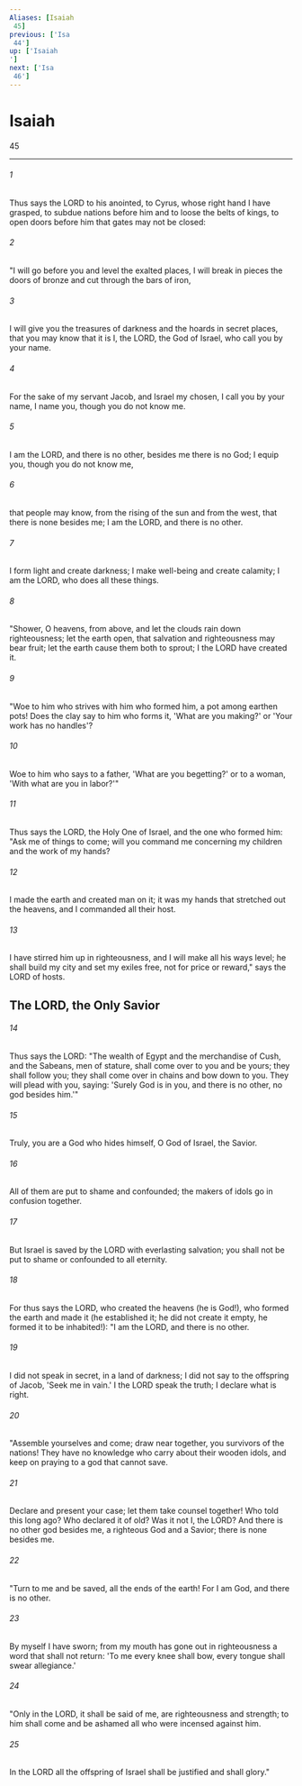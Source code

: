 ```yaml
---
Aliases: [Isaiah 45]
previous: ['Isa 44']
up: ['Isaiah']
next: ['Isa 46']
---
```

# Isaiah 45

***
 

###### 1 
Thus says the LORD to his anointed, to Cyrus,  whose right hand I have grasped,  to subdue nations before him  and to loose the belts of kings,  to open doors before him  that gates may not be closed:   

###### 2 
"I will go before you  and level the exalted places,  I will break in pieces the doors of bronze  and cut through the bars of iron,   

###### 3 
I will give you the treasures of darkness  and the hoards in secret places,  that you may know that it is I, the LORD,  the God of Israel, who call you by your name.   

###### 4 
For the sake of my servant Jacob,  and Israel my chosen,  I call you by your name,  I name you, though you do not know me.   

###### 5 
I am the LORD, and there is no other,  besides me there is no God;  I equip you, though you do not know me,   

###### 6 
that people may know, from the rising of the sun  and from the west, that there is none besides me;  I am the LORD, and there is no other.   

###### 7 
I form light and create darkness;  I make well-being and create calamity;  I am the LORD, who does all these things.  

###### 8 
"Shower, O heavens, from above,  and let the clouds rain down righteousness;  let the earth open, that salvation and righteousness may bear fruit;  let the earth cause them both to sprout;  I the LORD have created it.  

###### 9 
"Woe to him who strives with him who formed him,  a pot among earthen pots!  Does the clay say to him who forms it, 'What are you making?'  or 'Your work has no handles'?   

###### 10 
Woe to him who says to a father, 'What are you begetting?'  or to a woman, 'With what are you in labor?'"  

###### 11 
Thus says the LORD,  the Holy One of Israel, and the one who formed him:  "Ask me of things to come;  will you command me concerning my children and the work of my hands?   

###### 12 
I made the earth  and created man on it;  it was my hands that stretched out the heavens,  and I commanded all their host.   

###### 13 
I have stirred him up in righteousness,  and I will make all his ways level;  he shall build my city  and set my exiles free,  not for price or reward,"  says the LORD of hosts.  ## The LORD, the Only Savior  

###### 14 
Thus says the LORD:  "The wealth of Egypt and the merchandise of Cush,  and the Sabeans, men of stature,  shall come over to you and be yours;  they shall follow you;  they shall come over in chains and bow down to you.  They will plead with you, saying:  'Surely God is in you, and there is no other,  no god besides him.'"  

###### 15 
Truly, you are a God who hides himself,  O God of Israel, the Savior.   

###### 16 
All of them are put to shame and confounded;  the makers of idols go in confusion together.   

###### 17 
But Israel is saved by the LORD  with everlasting salvation;  you shall not be put to shame or confounded  to all eternity.  

###### 18 
For thus says the LORD,  who created the heavens  (he is God!),  who formed the earth and made it  (he established it;  he did not create it empty,  he formed it to be inhabited!):  "I am the LORD, and there is no other.   

###### 19 
I did not speak in secret,  in a land of darkness;  I did not say to the offspring of Jacob,  'Seek me in vain.'  I the LORD speak the truth;  I declare what is right.  

###### 20 
"Assemble yourselves and come;  draw near together,  you survivors of the nations!  They have no knowledge  who carry about their wooden idols,  and keep on praying to a god  that cannot save.   

###### 21 
Declare and present your case;  let them take counsel together!  Who told this long ago?  Who declared it of old?  Was it not I, the LORD?  And there is no other god besides me,  a righteous God and a Savior;  there is none besides me.  

###### 22 
"Turn to me and be saved,  all the ends of the earth!  For I am God, and there is no other.   

###### 23 
By myself I have sworn;  from my mouth has gone out in righteousness  a word that shall not return:  'To me every knee shall bow,  every tongue shall swear allegiance.'  

###### 24 
"Only in the LORD, it shall be said of me,  are righteousness and strength;  to him shall come and be ashamed  all who were incensed against him.   

###### 25 
In the LORD all the offspring of Israel  shall be justified and shall glory."
